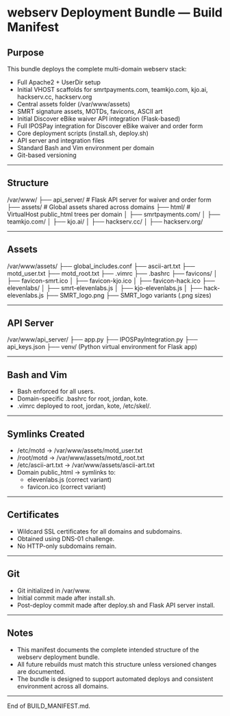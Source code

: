 # webserv Deployment Bundle — Build Manifest

## Purpose

This bundle deploys the complete multi-domain webserv stack:

- Full Apache2 + UserDir setup
- Initial VHOST scaffolds for smrtpayments.com, teamkjo.com, kjo.ai, hackserv.cc, hackserv.org
- Central assets folder (/var/www/assets)
- SMRT signature assets, MOTDs, favicons, ASCII art
- Initial Discover eBike waiver API integration (Flask-based)
- Full IPOSPay integration for Discover eBike waiver and order form
- Core deployment scripts (install.sh, deploy.sh)
- API server and integration files
- Standard Bash and Vim environment per domain
- Git-based versioning

---

## Structure

/var/www/
├── api_server/                 # Flask API server for waiver and order form
├── assets/                     # Global assets shared across domains
├── html/                       # VirtualHost public_html trees per domain
│   ├── smrtpayments.com/
│   ├── teamkjo.com/
│   ├── kjo.ai/
│   ├── hackserv.cc/
│   ├── hackserv.org/

---

## Assets

/var/www/assets/
├── global_includes.conf
├── ascii-art.txt
├── motd_user.txt
├── motd_root.txt
├── .vimrc
├── .bashrc
├── favicons/
│   ├── favicon-smrt.ico
│   ├── favicon-kjo.ico
│   ├── favicon-hack.ico
├── elevenlabs/
│   ├── smrt-elevenlabs.js
│   ├── kjo-elevenlabs.js
│   ├── hack-elevenlabs.js
├── SMRT_logo.png
├── SMRT_logo variants (.png sizes)

---

## API Server

/var/www/api_server/
├── app.py
├── IPOSPayIntegration.py
├── api_keys.json
├── venv/ (Python virtual environment for Flask app)

---

## Bash and Vim

- Bash enforced for all users.
- Domain-specific .bashrc for root, jordan, kote.
- .vimrc deployed to root, jordan, kote, /etc/skel/.

---

## Symlinks Created

- /etc/motd → /var/www/assets/motd_user.txt
- /root/motd → /var/www/assets/motd_root.txt
- /etc/ascii-art.txt → /var/www/assets/ascii-art.txt
- Domain public_html → symlinks to:
  - elevenlabs.js (correct variant)
  - favicon.ico (correct variant)

---

## Certificates

- Wildcard SSL certificates for all domains and subdomains.
- Obtained using DNS-01 challenge.
- No HTTP-only subdomains remain.

---

## Git

- Git initialized in /var/www.
- Initial commit made after install.sh.
- Post-deploy commit made after deploy.sh and Flask API server install.

---

## Notes

- This manifest documents the complete intended structure of the webserv deployment bundle.
- All future rebuilds must match this structure unless versioned changes are documented.
- The bundle is designed to support automated deploys and consistent environment across all domains.

---

End of BUILD_MANIFEST.md.
